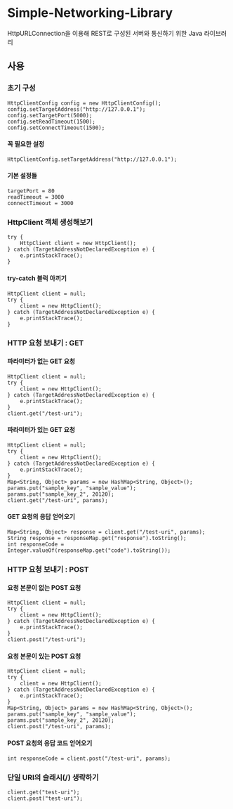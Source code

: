 # Simple-Networking-Library
HttpURLConnection을 이용해 REST로 구성된 서버와 통신하기 위한 Java 라이브러리

## 사용
### 초기 구성
	HttpClientConfig config = new HttpClientConfig();
	config.setTargetAddress("http://127.0.0.1");
	config.setTargetPort(5000);
	config.setReadTimeout(1500);
	config.setConnectTimeout(1500);
#### 꼭 필요한 설정
	HttpClientConfig.setTargetAddress("http://127.0.0.1");
#### 기본 설정들
    targetPort = 80
    readTimeout = 3000
    connectTimeout = 3000
### HttpClient 객체 생성해보기
	try {
		HttpClient client = new HttpClient();
	} catch (TargetAddressNotDeclaredException e) {
		e.printStackTrace();
	}
#### try-catch 블럭 아끼기
	HttpClient client = null;
	try {
		client = new HttpClient();
	} catch (TargetAddressNotDeclaredException e) {
		e.printStackTrace();
	}
### HTTP 요청 보내기 : GET
#### 파라미터가 없는 GET 요청
	HttpClient client = null;
	try {
		client = new HttpClient();
	} catch (TargetAddressNotDeclaredException e) {
		e.printStackTrace();
	}
	client.get("/test-uri");
#### 파라미터가 있는 GET 요청
	HttpClient client = null;
	try {
		client = new HttpClient();
	} catch (TargetAddressNotDeclaredException e) {
		e.printStackTrace();
	}
	Map<String, Object> params = new HashMap<String, Object>();
	params.put("sample_key", "sample_value");
	params.put("sample_key_2", 20120);
	client.get("/test-uri", params);
#### GET 요청의 응답 얻어오기
	Map<String, Object> response = client.get("/test-uri", params);
	String response = responseMap.get("response").toString();
	int responseCode = Integer.valueOf(responseMap.get("code").toString());
### HTTP 요청 보내기 : POST
#### 요청 본문이 없는 POST 요청
	HttpClient client = null;
	try {
		client = new HttpClient();
	} catch (TargetAddressNotDeclaredException e) {
		e.printStackTrace();
	}
	client.post("/test-uri");
#### 요청 본문이 있는 POST 요청
	HttpClient client = null;
	try {
		client = new HttpClient();
	} catch (TargetAddressNotDeclaredException e) {
		e.printStackTrace();
	}
	Map<String, Object> params = new HashMap<String, Object>();
	params.put("sample_key", "sample_value");
	params.put("sample_key_2", 20120);
	client.post("/test-uri", params);
#### POST 요청의 응답 코드 얻어오기
	int responseCode = client.post("/test-uri", params);
### 단일 URI의 슬래시(/) 생략하기
	client.get("test-uri");
	client.post("test-uri");
